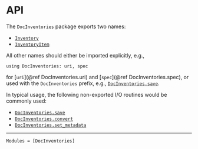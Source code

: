 # API

The `DocInventories` package exports two names:

* [`Inventory`](@ref)
* [`InventoryItem`](@ref)

All other names should either be imported explicitly, e.g.,

```
using DocInventories: uri, spec
```

for [`uri`](@ref DocInventories.uri) and [`spec`](@ref DocInventories.spec), or used with the `DocInventories` prefix, e.g., [`DocInventories.save`](@ref).

In typical usage, the following non-exported I/O routines would be commonly used:

* [`DocInventories.save`](@ref)
* [`DocInventories.convert`](@ref)
* [`DocInventories.set_metadata`](@ref)

---

```@autodocs
Modules = [DocInventories]
```
